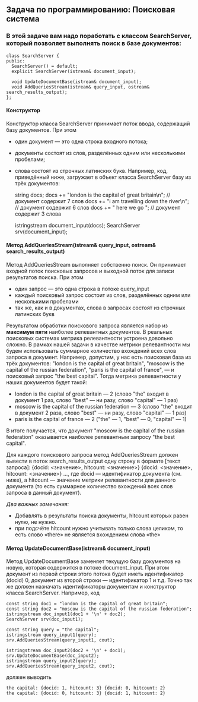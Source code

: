 ## Задача по программированию: Поисковая система  

### В этой задаче вам надо поработать с классом SearchServer, который позволяет выполнять поиск в базе документов:

    class SearchServer {
    public:
      SearchServer() = default;
      explicit SearchServer(istream& document_input);

      void UpdateDocumentBase(istream& document_input);
      void AddQueriesStream(istream& query_input, ostream& search_results_output);
    };
#### Конструктор
Конструктор класса SearchServer принимает поток ввода, содержащий базу документов. При этом

* один документ — это одна строка входного потока;  
* документы состоят из слов, разделённых одним или несколькими пробелами;  
* слова состоят из строчных латинских букв. Например, код, приведённый ниже, загружает в объект класса SearchServer базу из трёх документов:  

    string docs;
    docs += "london is the capital of great britain\n";
        // документ содержит 7 слов
    docs += "i am travelling down the river\n";
        // документ содержит 6 слов
    docs += "  here     we    go             ";
        // документ содержит 3 слова

    istringstream document_input(docs);
    SearchServer srv(document_input);

#### Метод AddQueriesStream(istream& query_input, ostream& search_results_output)
Метод AddQueriesStream выполняет собственно поиск. Он принимает входной поток поисковых запросов и выходной поток для записи результатов поиска. При этом

* один запрос — это одна строка в потоке query_input  
* каждый поисковый запрос состоит из слов, разделённых одним или несколькими пробелами  
* так же, как и в документах, слова в запросах состоят из строчных латинских букв  

Результатом обработки поискового запроса является набор из **максимум пяти** наиболее релевантных документов. В реальных поисковых системах метрика релевантности устроена довольно сложно. В рамках нашей задачи в качестве метрики релевантности мы будем использовать суммарное количество вхождений всех слов запроса в документ. Например, допустим, у нас есть поисковая база из трёх документов: "london is the capital of great britain", "moscow is the capital of the russian federation", "paris is the capital of france", — и поисковый запрос "the best capital". Тогда метрика релевантности у наших документов будет такой:

* london is the capital of great britain — 2 (слово "the" входит в документ 1 раз, слово "best" — ни разу, слово "capital" — 1 раз)  
* moscow is the capital of the russian federation — 3 (слово "the" входит в документ 2 раза, слово "best" — ни разу, слово "capital" — 1 раз)  
* paris is the capital of france — 2 ("the" — 1, "best" — 0, "capital" — 1)  

В итоге получается, что документ "moscow is the capital of the russian federation" оказывается наиболее релевантным запросу "the best capital".

Для каждого поискового запроса метод AddQueriesStream должен вывести в поток search_results_output одну строку в формате [текст запроса]: {docid: <значение>, hitcount: <значение>} {docid: <значение>, hitcount: <значение>} ..., где docid — идентификатор документа (см. ниже), а hitcount — значение метрики релевантности для данного документа (то есть суммарное количество вхождений всех слов запроса в данный документ).

_Два важных замечания:_

* Добавлять в результаты поиска документы, hitcount которых равен нулю, не нужно.  
* при подсчёте hitcount нужно учитывать только слова целиком, то есть слово «there» не является вхождением слова «the»  

#### Метод UpdateDocumentBase(istream& document_input)
Метод UpdateDocumentBase заменяет текущую базу документов на новую, которая содержится в потоке document_input. При этом документ из первой строки этого потока будет иметь идентификатор (docid) 0, документ из второй строки — идентификатор 1 и т.д. Точно так же должен назначать идентификаторы документам и конструктор класса SearchServer. Например, код

    const string doc1 = "london is the capital of great britain";
    const string doc2 = "moscow is the capital of the russian federation";
    istringstream doc_input1(doc1 + '\n' + doc2);
    SearchServer srv(doc_input1);

    const string query = "the capital";
    istringstream query_input1(query);
    srv.AddQueriesStream(query_input1, cout);

    istringstream doc_input2(doc2 + '\n' + doc1);
    srv.UpdateDocumentBase(doc_input2);
    istringstream query_input2(query);
    srv.AddQueriesStream(query_input2, cout);
    
должен выводить

    the capital: {docid: 1, hitcount: 3} {docid: 0, hitcount: 2}
    the capital: {docid: 0, hitcount: 3} {docid: 1, hitcount: 2}
    
